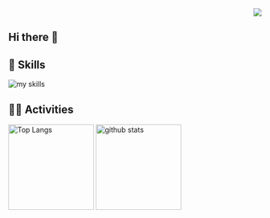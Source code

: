 <div align="right">
  <img src="https://komarev.com/ghpvc/?username=5-kinoshita" />
</div>

## Hi there 👋

<!--
**5-kinoshita/5-kinoshita** is a ✨ _special_ ✨ repository because its `README.md` (this file) appears on your GitHub profile.

Here are some ideas to get you started:

- 🔭 I’m currently working on ...
- 🌱 I’m currently learning ...
- 👯 I’m looking to collaborate on ...
- 🤔 I’m looking for help with ...
- 💬 Ask me about ...
- 📫 How to reach me: ...
- 😄 Pronouns: ...
- ⚡ Fun fact: ...
-->


## 🌱 Skills
<div> 
  <img alt="my skills" src="https://skillicons.dev/icons?theme=dark&perline=7&i=html,css,js,java,php,python,django" />
</div>

## 🏃‍♀️ Activities
<div align="left"> 
  <img alt="Top Langs" height="170px" src="https://github-readme-stats.vercel.app/api?username=5-kinoshita&theme=light&layout=compact" />
  <img alt="github stats" height="170px" src="https://github-readme-stats.vercel.app/api/top-langs/?username=5-kinoshita&theme=light&layout=compact" />
</div>

